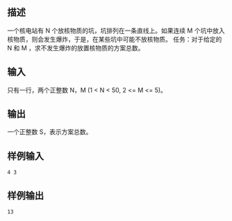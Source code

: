 ## 描述


一个核电站有 N 个放核物质的坑，坑排列在一条直线上。如果连续 M 个坑中放入核物质，则会发生爆炸，于是，在某些坑中可能不放核物质。
任务：对于给定的 N 和 M ，求不发生爆炸的放置核物质的方案总数。

## 输入


只有一行，两个正整数 N，M (1 < N < 50, 2 <= M <= 5)。

## 输出


一个正整数 S，表示方案总数。

## 样例输入


```
4 3
```


## 样例输出


```
13
```


